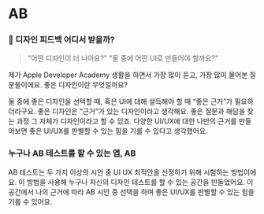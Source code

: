 # AB

### 🎨 디자인 피드백 어디서 받을까?
> "어떤 디자인이 더 나아요?"
> "둘 중에 어떤 UI로 만들어야 할까요?"

제가 Apple Developer Academy 생활을 하면서 가장 많이 듣고, 가장 많이 물어본 질문들이에요.
좋은 디자인이란 무엇일까요?

둘 중에 좋은 디자인을 선택할 때, 혹은 UI에 대해 설득해야 할 때
“좋은 근거”가 필요하더라구요.
좋은 디자인은 “근거”가 있는 디자인이라고 생각해요.
좋은 질문과 해답을 찾는 과정 그 자체가 디자인이라고 할 수 있죠.
다양한 UI/UX에 대한 나만의 근거를 만들어보면 좋은 UI/UX를 판별할 수 있는 힘을 기를 수 있다고 생각했어요.

### 누구나 AB 테스트를 할 수 있는 앱, AB
AB 테스트는 두 가지 이상의 시안 중 UI UX 최적안을 선정하기 위해 시험하는 방법이에요.
이 방법을 사용해 누구나 자신의 디자인 테스트를 할 수 있는 공간을 만들었어요.
이 공간에서 나의 근거에 따라 AB 시안 중 선택을 하며 좋은 UI/UX를 판별할 수 있는 힘을 기를 수 있어요.
